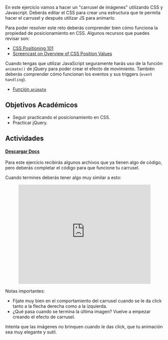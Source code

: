 En este ejercicio vamos a hacer un "carrusel de imágenes" utilizando CSS y Javascript. Deberás editar el CSS para crear una estructura que te permita hacer el carrusel y después utilizar JS para animarlo.

Para poder resolver este reto deberás comprender bien cómo funciona la propiedad de posicionamiento en CSS. Algunos recursos que puedes revisar son:

- [CSS Positioning 101](http://alistapart.com/article/css-positioning-101)
- [Screencast on Overview of CSS Position Values](http://css-tricks.com/video-screencasts/110-quick-overview-of-css-position-values/)

Cuando tengas que utilizar JavaScript seguramente harás uso de la función `animate()` de jQuery para poder crear el efecto de movimiento. También deberás comprender cómo funcionan los eventos y sus triggers (`event handling`).

- [Función `animate`](http://api.jquery.com/animate/)

## Objetivos Académicos

- Seguir practicando el posicionamiento en CSS.
- Practicar jQuery.

## Actividades
#### [Descargar Docs](https://drive.google.com/open?id=0ByUoGI7lHNH8S3NSWWJfLW1TSXM)

Para este ejercicio recibirás algunos archivos que ya tienen algo de código, pero deberás completar el código para que funcione tu carrusel.

Cuando termines deberás tener algo muy similar a esto:

<center>
    <iframe width="420" height="315" src="https://www.youtube.com/embed/COeyx_b5efs" frameborder="0" allowfullscreen></iframe>
</center>

Notas importantes:

- Fíjate muy bien en el comportamiento del carrusel cuando se le da click tanto a la flecha derecha como a la izquierda.
- ¿Qué pasa cuando se termina la última imagen? Vuelve a empezar creando el efecto de carrusel.

Intenta que las imágenes no brinquen cuando le das click, que tu animación sea muy elegante y sutil.
